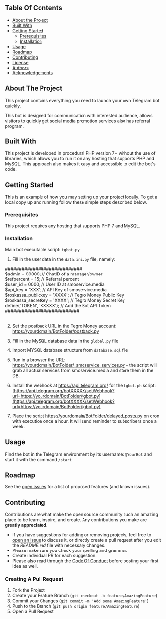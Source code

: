 ## Table Of Contents

* [About the Project](#about-the-project)
* [Built With](#built-with)
* [Getting Started](#getting-started)
  * [Prerequisites](#prerequisites)
  * [Installation](#installation)
* [Usage](#usage)
* [Roadmap](#roadmap)
* [Contributing](#contributing)
* [License](#license)
* [Authors](#authors)
* [Acknowledgements](#acknowledgements)

## About The Project

This project contains everything you need to launch your own Telegram bot quickly.

This bot is designed for communication with interested audience, allows visitors to quickly get social media promotion services also has referral program.

## Built With

This project is developed in procedural PHP version 7+ without the use of libraries, which allows you to run it on any hosting that supports PHP and MySQL. This approach also makes it easy and accessible to edit the bot's code. 

## Getting Started

This is an example of how you may setting up your project locally.
To get a local copy up and running follow these simple steps described below.

### Prerequisites

This project requires any hosting that supports PHP 7 and MySQL. 

### Installation

Main bot executable script: `tgbot.py`

1) Fill in the user data in the `data.ini.py` file, namely:

############################<br/>
$admin = 00000; //   ChatID of a manager/owner<br/>
$refpercent = 15; // Referral percent<br/>
$user_id = 0000; // User ID at smoservice.media<br/>
$api_key = 'XXX'; // API Key of smoservice.media<br/>
$roskassa_publickey = 'XXXX'; // Tegro Money Public Key<br/>
$roskassa_secretkey = 'XXXX'; // Tegro Money Secret Key<br/>
define('TOKEN', 'XXXXX'); // Add the Bot API Token<br/>
###########################<br/><br/>

2) Set the postback URL in the Tegro Money account: [https://yourdomain/BotFolder/postback.py](https://yourdomain/BotFolder/postback.py)

3) Fill in the MySQL database data in the `global.py` file

4) Import MYSQL database structure from `database.sql` file

5) Run in a browser the URL: [https://yourdomain/BotFolder/_smoservice_services.py](https://yourdomain/BotFolder/_smoservice_services.py) - the script will grab all actual services from smoservice.media and store them in the DB.

6) Install the webhook at https://api.telegram.org/ for the `tgbot.ph` script:
[https://api.telegram.org/botXXXXX/setWebhook?url=https://yourdomain/BotFolder/tgbot.py](https://api.telegram.org/botXXXXX/setWebhook?url=https://yourdomain/BotFolder/tgbot.py)

7) Place the script [https://yourdomain/BotFolder/delayed_posts.py](https://yourdomain/BotFolder/delayed_posts.py) on cron with execution once a hour. It will send reminder to subscribers once a week.


## Usage

Find the bot in the Telegram environment by its username: `@YourBot` and start it with the command `/start`

## Roadmap

See the [open issues](https://github.com/TGRTON/smoapp_bot/issues) for a list of proposed features (and known issues).

## Contributing

Contributions are what make the open source community such an amazing place to be learn, inspire, and create. Any contributions you make are **greatly appreciated**.
* If you have suggestions for adding or removing projects, feel free to [open an issue](https://github.com/TGRTON/smoapp_bot/issues/new) to discuss it, or directly create a pull request after you edit the *README.md* file with necessary changes.
* Please make sure you check your spelling and grammar.
* Create individual PR for each suggestion.
* Please also read through the [Code Of Conduct](https://github.com/TGRTON/smoapp_bot/blob/main/CODE_OF_CONDUCT.md) before posting your first idea as well.

### Creating A Pull Request

1. Fork the Project
2. Create your Feature Branch (`git checkout -b feature/AmazingFeature`)
3. Commit your Changes (`git commit -m 'Add some AmazingFeature'`)
4. Push to the Branch (`git push origin feature/AmazingFeature`)
5. Open a Pull Request
